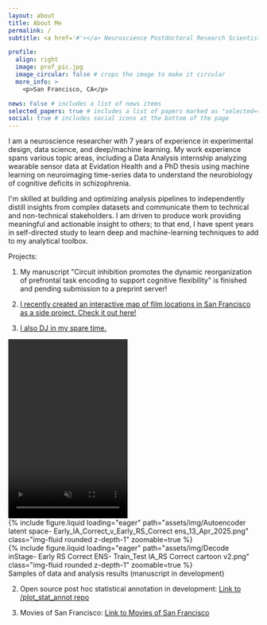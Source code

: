```yaml
---
layout: about
title: About Me
permalink: /
subtitle: <a href='#'></a> Neuroscience Postdoctoral Research Scientist at UCSF.

profile:
  align: right
  image: prof_pic.jpg
  image_circular: false # crops the image to make it circular
  more_info: >
    <p>San Francisco, CA</p>

news: False # includes a list of news items
selected_papers: true # includes a list of papers marked as "selected={true}"
social: true # includes social icons at the bottom of the page
---
```


  I am a neuroscience researcher with 7 years of experience in experimental design, data science, and deep/machine learning. My work experience spans various topic areas, including a Data Analysis internship analyzing wearable sensor data at Evidation Health and a PhD thesis using machine learning on neuroimaging time-series data to understand the neurobiology of cognitive deficits in schizophrenia.
  
   I'm skilled at building and optimizing analysis pipelines to independently distill insights from complex datasets and communicate them to technical and non-technical stakeholders. I am driven to produce work providing meaningful and actionable insight to others; to that end, I have spent years in self-directed study to learn deep and machine-learning techniques to add to my analytical toolbox. 


   
  Projects:

1) My manuscript "Circuit inhibition promotes the dynamic reorganization of prefrontal task encoding to support cognitive flexibility" is finished and pending submission to a preprint server! 

2) <a href="http://www.moviesofsanfrancisco.info/"> I recently created an interactive map of film locations in San Francisco as a side project. Check it out here! </a>

3) <a href="https://soundcloud.com/djcarloscruzsf" target="_blank" rel="noopener noreferrer">I also DJ in my spare time. </a>

<div class="row mt-3">
    <div class="col-sm mt-3 mt-md-0">
        <video width="240" height="360" autoplay loop muted playsinline>
      <source src="{{ site.baseurl }}/assets/video/c6_2 veh cells 16x speed.mp4" type="video/mp4">
      Your browser does not support the video tag.
      </video>
    </div>
    <div class="col-sm mt-3 mt-md-0">
      {% include figure.liquid loading="eager" path="assets/img/Autoencoder latent space- Early_IA_Correct_v_Early_RS_Correct ens_13_Apr_2025.png" class="img-fluid rounded z-depth-1" zoomable=true %}
      </div>
    <div class="col-sm mt-3 mt-md-0">
      {% include figure.liquid loading="eager" path="assets/img/Decode inStage- Early RS Correct ENS- Train_Test IA_RS Correct cartoon v2.png" class="img-fluid rounded z-depth-1" zoomable=true %}
      </div>

</div>
<div class="caption">
    Samples of data and analysis results (manuscript in development)
</div>

   2) Open source post hoc statistical annotation in development: <a href="https://github.com/cjohnsoncruz/plot_posthoc_test" target="_blank" rel="noopener noreferrer">Link to /plot_stat_annot repo</a>

   3)  Movies of San Francisco: <a href="http://www.moviesofsanfrancisco.info/">Link to Movies of San Francisco</a>
